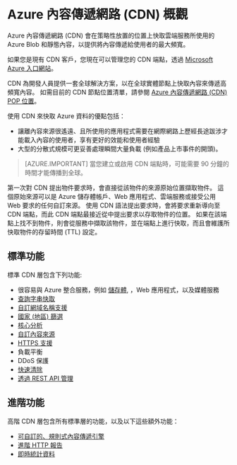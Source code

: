 <properties 
    pageTitle="Azure CDN 概觀" 
    description="了解何謂 Azure 內容傳遞網路 (CDN)，以及如何使用它透過快取 Blob 和靜態內容來傳遞高頻寬內容。" 
    services="cdn" 
    documentationCenter=".NET" 
    authors="camsoper" 
    manager="dwrede" 
    editor=""/>

<tags 
    ms.service="cdn" 
    ms.workload="tbd" 
    ms.tgt_pltfrm="na" 
    ms.devlang="na" 
    ms.topic="article" 
    ms.date="12/02/2015" 
    ms.author="casoper"/>

# Azure 內容傳遞網路 (CDN) 概觀

Azure 內容傳遞網路 (CDN) 會在策略性放置的位置上快取雲端服務所使用的 Azure Blob 和靜態內容，以提供將內容傳遞給使用者的最大頻寬。 

如果您是現有 CDN 客戶，您現在可以管理您的 CDN 端點，透過 [Microsoft Azure 入口網站](https://portal.azure.com)。 


CDN 為開發人員提供一套全球解決方案，以在全球實體節點上快取內容來傳遞高頻寬內容。 如需目前的 CDN 節點位置清單，請參閱 [Azure 內容傳遞網路 (CDN) POP 位置](cdn-pop-locations.md)。

使用 CDN 來快取 Azure 資料的優點包括：

- 讓離內容來源很遙遠、且所使用的應用程式需要在網際網路上歷經長途跋涉才能載入內容的使用者，享有更好的效能和使用者經驗
- 大型的分散式規模可更妥善處理瞬間大量負載 (例如產品上市事件的開頭)。 


>[AZURE.IMPORTANT] 當您建立或啟用 CDN 端點時，可能需要 90 分鐘的時間才能傳播到全球。
 
第一次對 CDN 提出物件要求時，會直接從該物件的來源原始位置擷取物件。  這個原始來源可以是 Azure 儲存體帳戶、Web 應用程式、雲端服務或接受公用 Web 要求的任何自訂來源。  使用 CDN 語法提出要求時，會將要求重新導向至 CDN 端點，而此 CDN 端點最接近從中提出要求以存取物件的位置。 如果在該端點上找不到物件，則會從服務中擷取該物件，並在端點上進行快取，而且會維護所快取物件的存留時間 (TTL) 設定。

## 標準功能

標準 CDN 層包含下列功能:

- 很容易與 Azure 整合服務，例如 [儲存體](cdn-create-a-storage-account-with-cdn.md), ，Web 應用程式，以及媒體服務
- [查詢字串快取](cdn-query-string.md)
- [自訂網域名稱支援](cdn-map-content-to-custom-domain.md)
- [國家 (地區) 篩選](cdn-restrict-access-by-country.md)
- [核心分析](cdn-analyze-usage-patterns.md)
- [自訂內容來源](cdn-map-content-to-custom-domain.md)
- [HTTPS 支援](cdn-how-to-use-cdn.md#accessing-cached-content-over-https)
- 負載平衡
- DDoS 保護
- [快速清除](cdn-purge-endpoint.md)
- [透過 REST API 管理](https://msdn.microsoft.com/library/mt634456.aspx)


## 進階功能

高階 CDN 層包含所有標準層的功能，以及以下這些額外功能：

- [可自訂的、規則式內容傳遞引擎](cdn-rules-engine.md)
- [進階 HTTP 報告](cdn-advanced-http-reports.md)
- [即時統計資料](cdn-read-time-stats.md)

